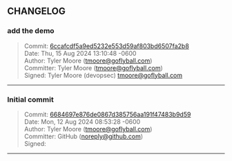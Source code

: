 [//]: # (START_SECTION HEADER)
## CHANGELOG



[//]: # (END_SECTION HEADER)
[//]: # (START_SECTION COMMITS
6ccafcdf5a9ed5232e553d59af803bd6507fa2b8
6684697e876de0867d385756aa191f47483b9d59
END_SECTION COMMITS)
[//]: # (START_SECTION 6ccafcdf5a9ed5232e553d59af803bd6507fa2b8)
### add the demo

> Commit: [6ccafcdf5a9ed5232e553d59af803bd6507fa2b8](https://github.com/devopsec/cluecon/commit/6ccafcdf5a9ed5232e553d59af803bd6507fa2b8)  
> Date: Thu, 15 Aug 2024 13:10:48 -0600  
> Author: Tyler Moore (tmoore@goflyball.com)  
> Committer: Tyler Moore (tmoore@goflyball.com)  
> Signed: Tyler Moore (devopsec) <tmoore@goflyball.com>  




---

[//]: # (END_SECTION 6ccafcdf5a9ed5232e553d59af803bd6507fa2b8)
[//]: # (START_SECTION 6684697e876de0867d385756aa191f47483b9d59)
### Initial commit

> Commit: [6684697e876de0867d385756aa191f47483b9d59](https://github.com/devopsec/cluecon/commit/6684697e876de0867d385756aa191f47483b9d59)  
> Date: Mon, 12 Aug 2024 08:53:28 -0600  
> Author: Tyler Moore (tmoore@goflyball.com)  
> Committer: GitHub (noreply@github.com)  
> Signed:   




---

[//]: # (END_SECTION 6684697e876de0867d385756aa191f47483b9d59)
